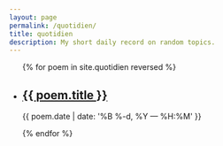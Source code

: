```yaml
---
layout: page
permalink: /quotidien/
title: quotidien
description: My short daily record on random topics.
---
```


<ul class="post-list">
{% for poem in site.quotidien reversed %}
    <li>
        <h2><a class="poem-title" href="{{ poem.url | prepend: site.baseurl }}">{{ poem.title }}</a></h2>
        <p class="post-meta">{{ poem.date | date: '%B %-d, %Y — %H:%M' }}</p>
      </li>
{% endfor %}
</ul>
